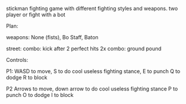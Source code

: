 stickman fighting game with different fighting styles and weapons.
two player or fight with a bot

Plan:

weapons: None (fists), Bo Staff, Baton

street:
combo: kick after 2 perfect hits
2x combo: ground pound

Controls:

P1: 
WASD to move, S to do cool useless fighting stance,
E to punch
Q to dodge
R to block

P2
Arrows to move, down arrow to do cool useless fighting stance
P to punch
O to dodge
I to block
